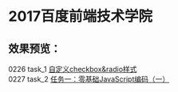 2017百度前端技术学院
=========
效果预览：
------
0226 task_1 [自定义checkbox&radio样式](https://recluse007.github.io/IFE2017/task_1/index.html) <br>
0227 task_2 [任务一：零基础JavaScript编码（一）](https://recluse007.github.io/IFE2017/task_2/index.html) <br>
